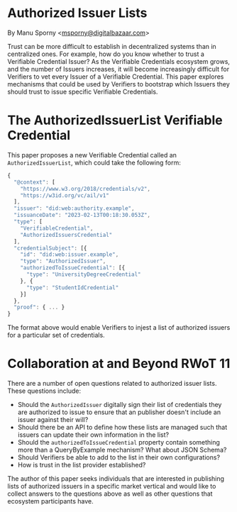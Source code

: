 Authorized Issuer Lists
=======================

By Manu Sporny &lt;msporny@digitalbazaar.com&gt;

Trust can be more difficult to establish in decentralized systems than in
centralized ones. For example, how do you know whether to trust a Verifiable
Credential Issuer? As the Verifiable Credentials ecosystem grows, and the number
of Issuers increases, it will become increasingly difficult for Verifiers to vet
every Issuer of a Verifiable Credential. This paper explores mechanisms that
could be used by Verifiers to bootstrap which Issuers they should trust to issue
specific Verifiable Credentials.

The AuthorizedIssuerList Verifiable Credential
==============================================

This paper proposes a new Verifiable Credential called an
`AuthorizedIssuerList`, which could take the following form:

```javascript
{
  "@context": [
    "https://www.w3.org/2018/credentials/v2",
    "https://w3id.org/vc/ail/v1"
  ],
  "issuer": "did:web:authority.example",
  "issuanceDate": "2023-02-13T00:18:30.053Z",
  "type": [
    "VerifiableCredential",
    "AuthorizedIssuersCredential"
  ],
  "credentialSubject": [{
    "id": "did:web:issuer.example",
    "type": "AuthorizedIssuer",
    "authorizedToIssueCredential": [{
      "type": "UniversityDegreeCredential"
    }, {
      "type": "StudentIdCredential"
    }]
  },
  "proof": { ... }
}
```

The format above would enable Verifiers to injest a list of authorized issuers
for a particular set of credentials.

Collaboration at and Beyond RWoT 11
===================================

There are a number of open questions related to authorized issuer lists. These
questions include:

* Should the `AuthorizedIssuer` digitally sign their list of credentials they
  are authorized to issue to ensure that an publisher doesn't include an issuer
  against their will?
* Should there be an API to define how these lists are managed such that issuers
  can update their own information in the list?
* Should the `authorizedToIssueCredential` property contain something more than
  a QueryByExample mechanism? What about JSON Schema?
* Should Verifiers be able to add to the list in their own configurations?
* How is trust in the list provider established?

The author of this paper seeks individuals that are interested in publishing
lists of authorized issuers in a specific market vertical and would like to
collect answers to the questions above as well as other questions that ecosystem
participants have.
